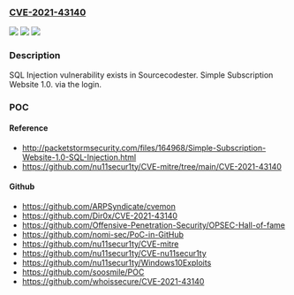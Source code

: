 ### [CVE-2021-43140](https://cve.mitre.org/cgi-bin/cvename.cgi?name=CVE-2021-43140)
![](https://img.shields.io/static/v1?label=Product&message=n%2Fa&color=blue)
![](https://img.shields.io/static/v1?label=Version&message=n%2Fa&color=blue)
![](https://img.shields.io/static/v1?label=Vulnerability&message=n%2Fa&color=brighgreen)

### Description

SQL Injection vulnerability exists in Sourcecodester. Simple Subscription Website 1.0. via the login.

### POC

#### Reference
- http://packetstormsecurity.com/files/164968/Simple-Subscription-Website-1.0-SQL-Injection.html
- https://github.com/nu11secur1ty/CVE-mitre/tree/main/CVE-2021-43140

#### Github
- https://github.com/ARPSyndicate/cvemon
- https://github.com/Dir0x/CVE-2021-43140
- https://github.com/Offensive-Penetration-Security/OPSEC-Hall-of-fame
- https://github.com/nomi-sec/PoC-in-GitHub
- https://github.com/nu11secur1ty/CVE-mitre
- https://github.com/nu11secur1ty/CVE-nu11secur1ty
- https://github.com/nu11secur1ty/Windows10Exploits
- https://github.com/soosmile/POC
- https://github.com/whoissecure/CVE-2021-43140

